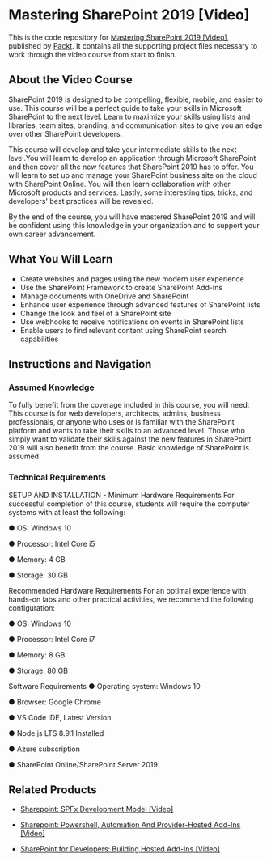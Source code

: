 # Mastering SharePoint 2019 [Video]


This is the code repository for [Mastering SharePoint 2019 [Video]](https://www.packtpub.com/programming/mastering-sharepoint-2019-video), published by [Packt](https://www.packtpub.com/?utm_source=github). It contains all the supporting project files necessary to work through the video course from start to finish.
## About the Video Course

SharePoint 2019 is designed to be compelling, flexible, mobile, and easier to use. This course will be a perfect guide to take your skills in Microsoft SharePoint to the next level. Learn to maximize your skills using lists and libraries, team sites, branding, and communication sites to give you an edge over other SharePoint developers.

This course will develop and take your intermediate skills to the next level.You will learn to develop an application through Microsoft SharePoint and then cover all the new features that SharePoint 2019 has to offer. You will learn to set up and manage your SharePoint business site on the cloud with SharePoint Online. You will then learn collaboration with other Microsoft products and services. Lastly, some interesting tips, tricks, and developers' best practices will be revealed.

By the end of the course, you will have mastered SharePoint 2019 and will be confident using this knowledge in your organization and to support your own career advancement.

<H2>What You Will Learn</H2>
<DIV class=book-info-will-learn-text>
<UL>
<LI>Create websites and pages using the new modern user experience
<LI>Use the SharePoint Framework to create SharePoint Add-Ins
<LI>Manage documents with OneDrive and SharePoint
<LI>Enhance user experience through advanced features of SharePoint lists
<LI>Change the look and feel of a SharePoint site
<LI>Use webhooks to receive notifications on events in SharePoint lists
<LI>Enable users to find relevant content using SharePoint search capabilities </LI></UL></DIV>

## Instructions and Navigation
### Assumed Knowledge
To fully benefit from the coverage included in this course, you will need:<br/>
This course is for web developers, architects, admins, business professionals, or anyone who uses or is familiar with the SharePoint platform and wants to take their skills to an advanced level. Those who simply want to validate their skills against the new features in SharePoint 2019 will also benefit from the course. Basic knowledge of SharePoint is assumed.
### Technical Requirements
SETUP AND INSTALLATION - 
Minimum Hardware Requirements
For successful completion of this course, students will require the computer systems with at least the following:

●        OS: Windows 10

●        Processor: Intel Core i5

●        Memory: 4 GB

●        Storage: 30 GB

Recommended Hardware Requirements
For an optimal experience with hands-on labs and other practical activities, we recommend the following configuration:

●        OS: Windows 10

●        Processor: Intel Core i7

●        Memory: 8 GB

●        Storage: 80 GB

Software Requirements
●        Operating system: Windows 10

●        Browser: Google Chrome

●        VS Code IDE, Latest Version

●        Node.js LTS 8.9.1 Installed

●        Azure subscription

●        SharePoint Online/SharePoint Server 2019





## Related Products
* [Sharepoint: SPFx Development Model [Video]](https://www.packtpub.com/virtualization-and-cloud/sharepoint-spfx-development-model-video)

* [Sharepoint: Powershell, Automation And Provider-Hosted Add-Ins [Video]](https://www.packtpub.com/virtualization-and-cloud/sharepoint-powershell-automation-and-provider-hosted-add-ins-video)

* [SharePoint for Developers: Building Hosted Add-Ins [Video]](https://www.packtpub.com/virtualization-and-cloud/sharepoint-developers-building-hosted-add-ins-video)

